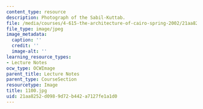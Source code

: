 ```yaml
---
content_type: resource
description: Photograph of the Sabil-Kuttab.
file: /media/courses/4-615-the-architecture-of-cairo-spring-2002/21aa8252d0989d72b442a7127fe1a1d0_1100.jpg
file_type: image/jpeg
image_metadata:
  caption: ''
  credit: ''
  image-alt: ''
learning_resource_types:
- Lecture Notes
ocw_type: OCWImage
parent_title: Lecture Notes
parent_type: CourseSection
resourcetype: Image
title: 1100.jpg
uid: 21aa8252-d098-9d72-b442-a7127fe1a1d0
---
```

